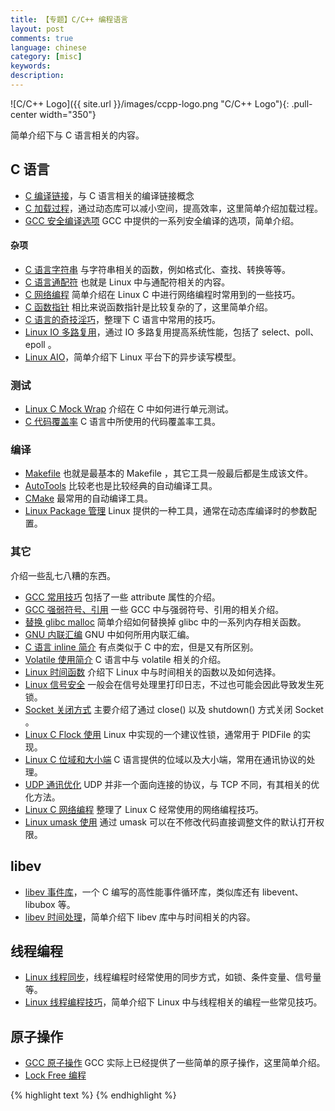 ```yaml
---
title: 【专题】C/C++ 编程语言
layout: post
comments: true
language: chinese
category: [misc]
keywords:
description:
---
```


<!-- more -->

![C/C++ Logo]({{ site.url }}/images/ccpp-logo.png "C/C++ Logo"){: .pull-center width="350"}

简单介绍下与 C 语言相关的内容。

<!--* [C 持续集成](/post/program-c-continuous-integration.html)，一些与 C 语言的持续集成相关的工具集。-->

## C 语言

* [C 编译链接](/post/program-c-complie-link.html)，与 C 语言相关的编译链接概念
* [C 加载过程](/post/program-c-load-process.html)，通过动态库可以减小空间，提高效率，这里简单介绍加载过程。
* [GCC 安全编译选项](/post/program-c-gcc-security-options.html) GCC 中提供的一系列安全编译的选项，简单介绍。

#### 杂项

* [C 语言字符串](/post/program-c-string-stuff.html) 与字符串相关的函数，例如格式化、查找、转换等等。
* [C 语言通配符](/post/program-c-string-linux-wildcard-introduce.html) 也就是 Linux 中与通配符相关的内容。
* [C 网络编程](/post/program-c-network.html) 简单介绍在 Linux C 中进行网络编程时常用到的一些技巧。
* [C 函数指针](/post/program-c-tips-function-pointer.html) 相比来说函数指针是比较复杂的了，这里简单介绍。
* [C 语言的奇技淫巧](/post/program-c-tips.html)，整理下 C 语言中常用的技巧。
* [Linux IO 多路复用](/post/linux-program-io-multiplexing.html)，通过 IO 多路复用提高系统性能，包括了 select、poll、epoll 。
* [Linux AIO](/post/linux-program-aio.html)，简单介绍下 Linux 平台下的异步读写模型。

### 测试

* [Linux C Mock Wrap](/post/linux-c-mock-wrap-unit-test.html) 介绍在 C 中如何进行单元测试。
* [C 代码覆盖率](/post/language-c-coverage-basic-introduce.html) C 语言中所使用的代码覆盖率工具。

### 编译

* [Makefile](/post/linux-makefile-auto-compile-introduce.html) 也就是最基本的 Makefile ，其它工具一般最后都是生成该文件。
* [AutoTools](/post/linux-autotools-auto-compile-introduce.html) 比较老也是比较经典的自动编译工具。
* [CMake](/post/linux-cmake-auto-compile-introduce.html) 最常用的自动编译工具。
* [Linux Package 管理](/post/linux-package-config-introduce.html) Linux 提供的一种工具，通常在动态库编译时的参数配置。

### 其它

介绍一些乱七八糟的东西。

* [GCC 常用技巧](/post/program-c-language-gcc-some-stuff.html) 包括了一些 attribute 属性的介绍。
* [GCC 强弱符号、引用](/post/program-c-strong-weak-symbol-reference.html) 一些 GCC 中与强弱符号、引用的相关介绍。
* [替换 glibc malloc](/post/linux-c-program-replace-glibc-memory-function-introduce.html) 简单介绍如何替换掉 glibc 中的一系列内存相关函数。
* [GNU 内联汇编](/post/linux-c-gnu-inline-assembly-language-introduce.html) GNU 中如何所用内联汇编。
* [C 语言 inline 简介](/post/language-c-inline-concept-introduce.html) 有点类似于 C 中的宏，但是又有所区别。
* [Volatile 使用简介](/post/linux-c-volatile-statement-introduce.html) C 语言中与 volatile 相关的介绍。
* [Linux 时间函数](/post/linux-timer-functions.html) 介绍下 Linux 中与时间相关的函数以及如何选择。
* [Linux 信号安全](/post/linux-signal-safe-introduce.html) 一般会在信号处理里打印日志，不过也可能会因此导致发生死锁。
* [Socket 关闭方式](/post/language-c-socket-close-method.html) 主要介绍了通过 close() 以及 shutdown() 方式关闭 Socket 。
* [Linux C Flock 使用](/post/linux-c-flock-introduce.html) Linux 中实现的一个建议性锁，通常用于 PIDFile 的实现。
* [Linux C 位域和大小端](/post/language-c-bit-field-and-endian-introduce.html) C 语言提供的位域以及大小端，常用在通讯协议的处理。
* [UDP 通讯优化](/post/linux-c-udp-optimize-introduce.html) UDP 并非一个面向连接的协议，与 TCP 不同，有其相关的优化方法。
* [Linux C 网络编程](/post/program-c-network.html) 整理了 Linux C 经常使用的网络编程技巧。
* [Linux umask 使用](/post/linux-umask-and-open-introduce.html) 通过 umask 可以在不修改代码直接调整文件的默认打开权限。

## libev

* [libev 事件库](/post/linux-libev.html)，一个 C 编写的高性能事件循环库，类似库还有 libevent、libubox 等。
* [libev 时间处理](/post/linux-libev-timers.html)，简单介绍下 libev 库中与时间相关的内容。

## 线程编程

* [Linux 线程同步](/post/program-c-linux-pthreads-synchronize.html)，线程编程时经常使用的同步方式，如锁、条件变量、信号量等。
* [Linux 线程编程技巧](/post/program-c-linux-pthreads-tips.html)，简单介绍下 Linux 中与线程相关的编程一些常见技巧。

<!--
针对thread线程编程的封装
https://github.com/tinycthread/tinycthread
-->

## 原子操作

* [GCC 原子操作](/post/linux-c-gcc-atomic-operation-introduce.html) GCC 实际上已经提供了一些简单的原子操作，这里简单介绍。
* [Lock Free 编程](/post/linux-c-program-lock-free-queue-introduce.html)

<!--
## C 跨平台支持

### 目标判断

在编写跨平台 C 代码时，往往需要根据平台区分代码，这就需要依赖编译器中预定义的宏，然后在源代码中利用它们判断目标操作系统。

#### Windows

详细可以参考官方提供的宏定义 [Predefined Macros](https://docs.microsoft.com/en-us/cpp/preprocessor/predefined-macros)，用于判断操作系统类型的宏如下：

* `_WIN32` 定义为 1 时编译目标是 32 位以及 64 位，可以是 ARM 或 x86；
* `_WIN64` 定义为 1 时编译目标是 64 位 ARM 或 x86。

需要注意的是，对于 64 位 Windows 系统，`_WIN32` 和 `_WIN64` 都会定义。

https://blog.masterliu.net/gcc-predefined-macros/
-->


{% highlight text %}
{% endhighlight %}
